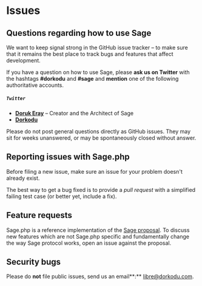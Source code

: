 # Issues

## Questions regarding how to use Sage

We want to keep signal strong in the GitHub issue tracker – to make sure that it remains the best place to track bugs and features that affect development.

If you have a question on how to use Sage, please **ask us on Twitter** with the hashtags **#dorkodu** and **#sage** and **mention** one of the following authoritative accounts.

##### **`Twitter`**

-   **[Doruk Eray](https://twitter.com/thedorkodu)** – Creator and the Architect of Sage
-   **[Dorkodu](https://twitter.com/dorkodu)**

Please do not post general questions directly as GitHub issues. They may sit for weeks unanswered, or may be spontaneously closed without answer.

## Reporting issues with Sage.php

Before filing a new issue, make sure an issue for your problem doesn't already exist.

The best way to get a bug fixed is to provide a _pull request_ with a simplified failing test case (or better yet, include a fix).

## Feature requests

Sage.php is a reference implementation of the [Sage proposal](https://github.com/dorkodu/sage). To discuss new features which are not Sage.php specific and fundamentally change the way Sage protocol works, open an issue against the proposal.

## Security bugs

Please do **not** file public issues, send us an email**:** [libre@dorkodu.com](mailto:libre@dorkodu.com).